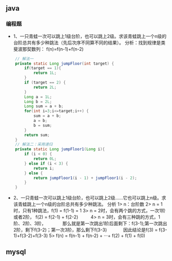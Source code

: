 ## java

### 编程题
- 1、一只青蛙一次可以跳上1级台阶，也可以跳上2级。求该青蛙跳上一个n级的台阶总共有多少种跳法（先后次序不同算不同的结果）。
    分析：找到规律是类斐波那契数列： f(n)=f(n-1)+f(n-2)
```java
    // 解法一
    private static Long jumpFloor(int target) {
        if(target == 1){
            return 1L;
        }
        if (target == 2) {
            return 2L;
        }
        Long a = 1L;
        Long b = 2L;
        Long sum = a + b;
        for(int i=3;i<=target;i++) {
            sum = a + b;
            a = b;
            b = sum;
        }
        return sum;
    }
    // 解法二：采用递归
    private static Long jumpFloor1(Long i){
        if (i < 0) {
            return 0L;
        } else if (i < 3) {
            return i;
        } else {
            return jumpFloor1(i - 1) + jumpFloor1(i - 2);
        }
    }
```

- 2、一只青蛙一次可以跳上1级台阶，也可以跳上2级……它也可以跳上n级。求该青蛙跳上一个n级的台阶总共有多少种跳法。
    分析  1> n：台阶数 
          2> n = 1时，只有1种跳法，f(1) = f(1-1) = 1
          3> n = 2时，会有两个跳的方式，一次1阶或者2阶， f(2) = f(2-1) + f(2-2) 
          4> n = 3时，会有三种跳的方式，1阶、2阶、3阶，
            那么就是第一次跳出1阶后面剩下：f(3-1);第一次跳出2阶，剩下f(3-2)；第一次3阶，那么剩下f(3-3)
            因此结论是f(3) = f(3-1)+f(3-2)+f(3-3)
          5> f(n)  = f(n-1) + f(n-2) + ···+ f(2) + f(1) + f(0)
## mysql
